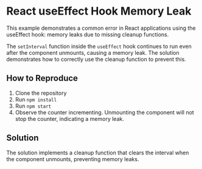 # React useEffect Hook Memory Leak
This example demonstrates a common error in React applications using the useEffect hook: memory leaks due to missing cleanup functions. 

The `setInterval` function inside the `useEffect` hook continues to run even after the component unmounts, causing a memory leak. The solution demonstrates how to correctly use the cleanup function to prevent this. 

## How to Reproduce
1. Clone the repository
2. Run `npm install`
3. Run `npm start`
4. Observe the counter incrementing.  Unmounting the component will not stop the counter, indicating a memory leak.

## Solution
The solution implements a cleanup function that clears the interval when the component unmounts, preventing memory leaks.